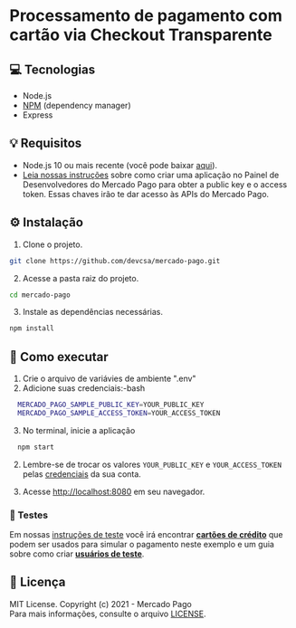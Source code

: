 # Processamento de pagamento com cartão via Checkout Transparente

## :computer: Tecnologias

-  Node.js
-  [NPM](https://www.npmjs.com) (dependency manager)
-  Express

## 💡 Requisitos

-  Node.js 10 ou mais recente (você pode baixar [aqui](https://nodejs.org/)).
-  [Leia nossas instruções](https://www.mercadopago.com/developers/pt/guides/overview#bookmark_el_desarrollo_con_c%C3%B3digo) sobre como criar uma aplicação no Painel de Desenvolvedores do Mercado Pago para obter a public key e o access token. Essas chaves irão te dar acesso às APIs do Mercado Pago.

## :gear: Instalação

1. Clone o projeto.

```bash
git clone https://github.com/devcsa/mercado-pago.git
```

2. Acesse a pasta raiz do projeto.

```bash
cd mercado-pago
```

3. Instale as dependências necessárias.

```bash
npm install
```

## 🌟 Como executar

1. Crie o arquivo de variávies de ambiente ".env"
2. Adicione suas credenciais:-bash

```bash
  MERCADO_PAGO_SAMPLE_PUBLIC_KEY=YOUR_PUBLIC_KEY
  MERCADO_PAGO_SAMPLE_ACCESS_TOKEN=YOUR_ACCESS_TOKEN
```

3. No terminal, inicie a aplicação

```bash
  npm start
```

2. Lembre-se de trocar os valores `YOUR_PUBLIC_KEY` e `YOUR_ACCESS_TOKEN` pelas [credenciais](https://www.mercadopago.com/developers/panel) da sua conta.

3. Acesse [http://localhost:8080](http://localhost:8080) em seu navegador.

### :test_tube: Testes

Em nossas [instruções de teste](https://www.mercadopago.com/developers/pt/guides/online-payments/checkout-api/testing) você irá encontrar **[cartões de crédito](https://www.mercadopago.com/developers/pt/guides/online-payments/checkout-api/testing#bookmark_cart%C3%B5es_de_teste)** que podem ser usados para simular o pagamento neste exemplo e um guia sobre como criar **[usuários de teste](https://www.mercadopago.com/developers/pt/guides/online-payments/checkout-api/testing#bookmark_como_criar_usu%C3%A1rios)**.

## :bookmark: Licença

MIT License. Copyright (c) 2021 - Mercado Pago <br/>
Para mais informações, consulte o arquivo [LICENSE](LICENSE).
